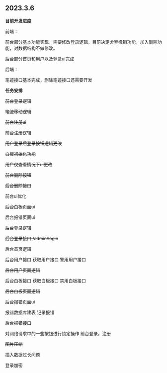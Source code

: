 ## 2023.3.6
**目前开发进度**

前端：

前台部分基本功能实现，需要修改登录逻辑，目前决定舍弃撤销功能，加入删除功能，对数据结构不做修改。

后台部分首页和用户以及登录ui完成

后端：

笔迹接口基本完成，删除笔迹接口还需要开发

**任务安排**

~~前台登录逻辑~~

~~笔迹移动逻辑~~

~~前台注册ui~~

~~前台注册逻辑~~

~~用户登录后登录按钮逻辑更改~~

~~白板初始化功能~~

~~用户仅查看情况下ui更改~~

~~前台删除按钮~~

~~后台删除接口~~

前台ui优化

~~后台白板页面ui~~

后台报错页面ui

~~后台登录逻辑~~

~~后台登录接口  /admin/login~~

后台首页逻辑

后台用户接口 获取用户接口 警用用户接口

~~后台用户页面逻辑~~

后台白板接口 获取白板接口 禁用白板接口

~~后台白板页面逻辑~~

后台报错页面ui

报错数据库建表 记录报错

后台报错接口

对网络请求中的一些按钮进行锁定操作 前台登录，注册

~~图片压缩~~

插入数据过长问题

登录加密